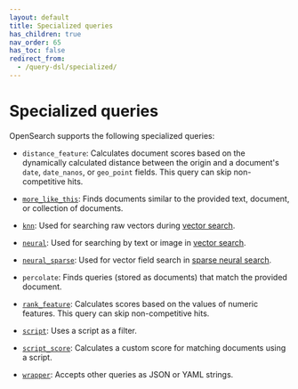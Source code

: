```yaml
---
layout: default
title: Specialized queries
has_children: true
nav_order: 65
has_toc: false
redirect_from:
  - /query-dsl/specialized/
---
```


# Specialized queries

OpenSearch supports the following specialized queries:

- `distance_feature`: Calculates document scores based on the dynamically calculated distance between the origin and a document's `date`, `date_nanos`, or `geo_point` fields. This query can skip non-competitive hits.

- [`more_like_this`]({{site.url}}{{site.baseurl}}/query-dsl/specialized/more-like-this/): Finds documents similar to the provided text, document, or collection of documents.

- [`knn`]({{site.url}}{{site.baseurl}}/query-dsl/specialized/k-nn/): Used for searching raw vectors during [vector search]({{site.url}}{{site.baseurl}}/vector-search/).

- [`neural`]({{site.url}}{{site.baseurl}}/query-dsl/specialized/neural/): Used for searching by text or image in [vector search]({{site.url}}{{site.baseurl}}/search-plugins/neural-search/).

- [`neural_sparse`]({{site.url}}{{site.baseurl}}/query-dsl/specialized/neural-sparse/): Used for vector field search in [sparse neural search]({{site.url}}{{site.baseurl}}/search-plugins/neural-sparse-search/).

- `percolate`: Finds queries (stored as documents) that match the provided document.

- [`rank_feature`]({{site.url}}{{site.baseurl}}/query-dsl/specialized/rank-feature/): Calculates scores based on the values of numeric features. This query can skip non-competitive hits.

- [`script`]({{site.url}}{{site.baseurl}}/query-dsl/specialized/script/): Uses a script as a filter.

- [`script_score`]({{site.url}}{{site.baseurl}}/query-dsl/specialized/script-score/): Calculates a custom score for matching documents using a script.

- [`wrapper`]({{site.url}}{{site.baseurl}}/query-dsl/specialized/wrapper/): Accepts other queries as JSON or YAML strings.
